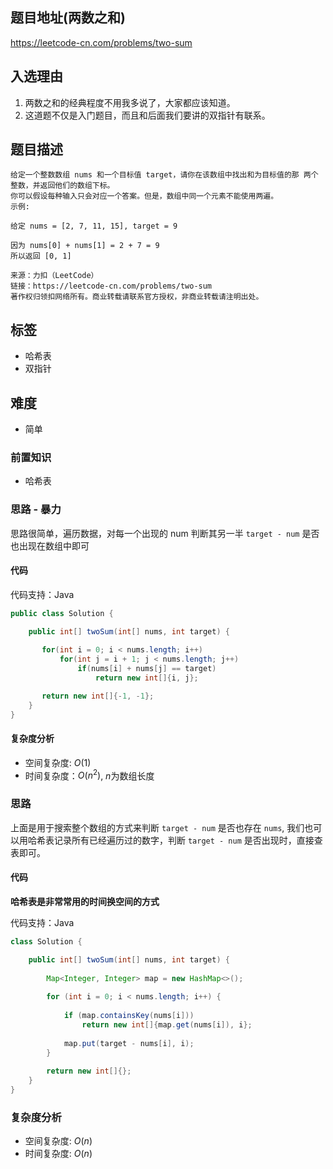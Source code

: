 ## 题目地址(两数之和)

https://leetcode-cn.com/problems/two-sum

## 入选理由

1. 两数之和的经典程度不用我多说了，大家都应该知道。
2. 这道题不仅是入门题目，而且和后面我们要讲的双指针有联系。

## 题目描述

```
给定一个整数数组 nums 和一个目标值 target，请你在该数组中找出和为目标值的那 两个 整数，并返回他们的数组下标。
你可以假设每种输入只会对应一个答案。但是，数组中同一个元素不能使用两遍。
示例:

给定 nums = [2, 7, 11, 15], target = 9

因为 nums[0] + nums[1] = 2 + 7 = 9
所以返回 [0, 1]

来源：力扣（LeetCode）
链接：https://leetcode-cn.com/problems/two-sum
著作权归领扣网络所有。商业转载请联系官方授权，非商业转载请注明出处。
```

## 标签

- 哈希表
- 双指针

## 难度

- 简单


### 前置知识

- 哈希表

### 思路 - 暴力

思路很简单，遍历数据，对每一个出现的 num 判断其另一半 `target - num` 是否也出现在数组中即可

#### 代码

代码支持：Java

``` java {7}
public class Solution {

    public int[] twoSum(int[] nums, int target) {
       
       for(int i = 0; i < nums.length; i++)
           for(int j = i + 1; j < nums.length; j++)
               if(nums[i] + nums[j] == target)
                   return new int[]{i, j};

       return new int[]{-1, -1};
    }
}
```

#### 复杂度分析

- 空间复杂度: $O(1)$
- 时间复杂度：$O(n^2)$, $n$为数组长度

### 思路

上面是用于搜索整个数组的方式来判断 `target - num` 是否也存在 `nums`, 我们也可以用哈希表记录所有已经遍历过的数字，判断 `target - num` 是否出现时，直接查表即可。

#### 代码

**哈希表是非常常用的时间换空间的方式**


代码支持：Java

``` java {9-10,12}
class Solution {

    public int[] twoSum(int[] nums, int target) {
        
        Map<Integer, Integer> map = new HashMap<>();
        
        for (int i = 0; i < nums.length; i++) {
            
            if (map.containsKey(nums[i]))
                return new int[]{map.get(nums[i]), i};
            
            map.put(target - nums[i], i);
        }
        
        return new int[]{};
    }
}
```

### 复杂度分析

- 空间复杂度: $O(n)$
- 时间复杂度: $O(n)$
